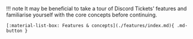 !!! note
	It may be beneficial to take a tour of Discord Tickets' features and familiarise yourself with the core concepts before continuing.
	
	[:material-list-box: Features & concepts](./features/index.md){ .md-button }